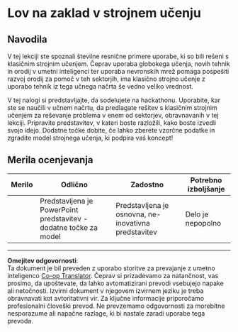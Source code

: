 <!--
CO_OP_TRANSLATOR_METADATA:
{
  "original_hash": "fdebfcd0a3f12c9e2b436ded1aa79885",
  "translation_date": "2025-09-05T12:28:44+00:00",
  "source_file": "9-Real-World/1-Applications/assignment.md",
  "language_code": "sl"
}
-->
# Lov na zaklad v strojnem učenju

## Navodila

V tej lekciji ste spoznali številne resnične primere uporabe, ki so bili rešeni s klasičnim strojnim učenjem. Čeprav uporaba globokega učenja, novih tehnik in orodij v umetni inteligenci ter uporaba nevronskih mrež pomaga pospešiti razvoj orodij za pomoč v teh sektorjih, ima klasično strojno učenje z uporabo tehnik iz tega učnega načrta še vedno veliko vrednost.

V tej nalogi si predstavljajte, da sodelujete na hackathonu. Uporabite, kar ste se naučili v učnem načrtu, da predlagate rešitev s klasičnim strojnim učenjem za reševanje problema v enem od sektorjev, obravnavanih v tej lekciji. Pripravite predstavitev, v kateri boste razložili, kako boste izvedli svojo idejo. Dodatne točke dobite, če lahko zberete vzorčne podatke in zgradite model strojnega učenja, ki podpira vaš koncept!

## Merila ocenjevanja

| Merilo   | Odlično                                                            | Zadostno                                         | Potrebno izboljšanje   |
| -------- | ------------------------------------------------------------------ | ------------------------------------------------ | ---------------------- |
|          | Predstavljena je PowerPoint predstavitev - dodatne točke za model  | Predstavljena je osnovna, ne-inovativna predstavitev | Delo je nepopolno      |

---

**Omejitev odgovornosti**:  
Ta dokument je bil preveden z uporabo storitve za prevajanje z umetno inteligenco [Co-op Translator](https://github.com/Azure/co-op-translator). Čeprav si prizadevamo za natančnost, vas prosimo, da upoštevate, da lahko avtomatizirani prevodi vsebujejo napake ali netočnosti. Izvirni dokument v njegovem izvirnem jeziku je treba obravnavati kot avtoritativni vir. Za ključne informacije priporočamo profesionalni človeški prevod. Ne prevzemamo odgovornosti za morebitne nesporazume ali napačne razlage, ki bi nastale zaradi uporabe tega prevoda.